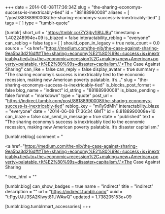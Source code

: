 +++
date = 2014-06-08T17:36:34Z
slug = "the-sharing-economys-success-is-inextricably-tied"
id = "88188990008"
aliases = [ "/post/88188990008/the-sharing-economys-success-is-inextricably-tied" ]
tags = [ ]
type = "tumblr-quote"

[tumblr]
short_url = "https://tmblr.co/ZY3jby1I8UJ8u"
timestamp = 1.402248994e+09
is_blazed = false
interactability_reblog = "everyone"
can_reblog = false
tags = [ ]
should_open_in_legacy = true
note_count = 0.0
source = "<a href=\"https://medium.com/the-nib/the-case-against-sharing-9ea5ba3d216d##The+sharing+economy%E2%80%99s+success+is+inextricably+tied+to+the+economic+recession%2C+making+new+American+poverty+palatable.+It%E2%80%99s+disaster+capitalism.\">The Case Against Sharing</a>"
can_like = false
can_reply = false
display_avatar = true
summary = "The sharing economy’s success is inextricably tied to the economic recession, making new American poverty palatable. It’s..."
slug = "the-sharing-economys-success-is-inextricably-tied"
is_blocks_post_format = false
blog_name = "indirect"
id_string = "88188990008"
is_blaze_pending = false
format = "markdown"
type = "quote"
post_url = "https://indirect.tumblr.com/post/88188990008/the-sharing-economys-success-is-inextricably-tied"
reblog_key = "mi1y9dMh"
interactability_blaze = "everyone"
date = "2014-06-08 17:36:34 GMT"
id = 8.8188990008e+10
can_blaze = false
can_send_in_message = true
state = "published"
text = "The sharing economy’s success is inextricably tied to the economic recession, making new American poverty palatable. It’s disaster capitalism."

[tumblr.reblog]
comment = "<p><a href=\"https://medium.com/the-nib/the-case-against-sharing-9ea5ba3d216d##The+sharing+economy%E2%80%99s+success+is+inextricably+tied+to+the+economic+recession%2C+making+new+American+poverty+palatable.+It%E2%80%99s+disaster+capitalism.\">The Case Against Sharing</a></p>"
tree_html = ""

[tumblr.blog]
can_show_badges = true
name = "indirect"
title = "indirect"
description = ""
url = "https://indirect.tumblr.com/"
uuid = "t:PgyUJU3SA2Klwyt81UWAwQ"
updated = 1.738205153e+09

[tumblr.blog.tumblrmart_accessories]
+++
